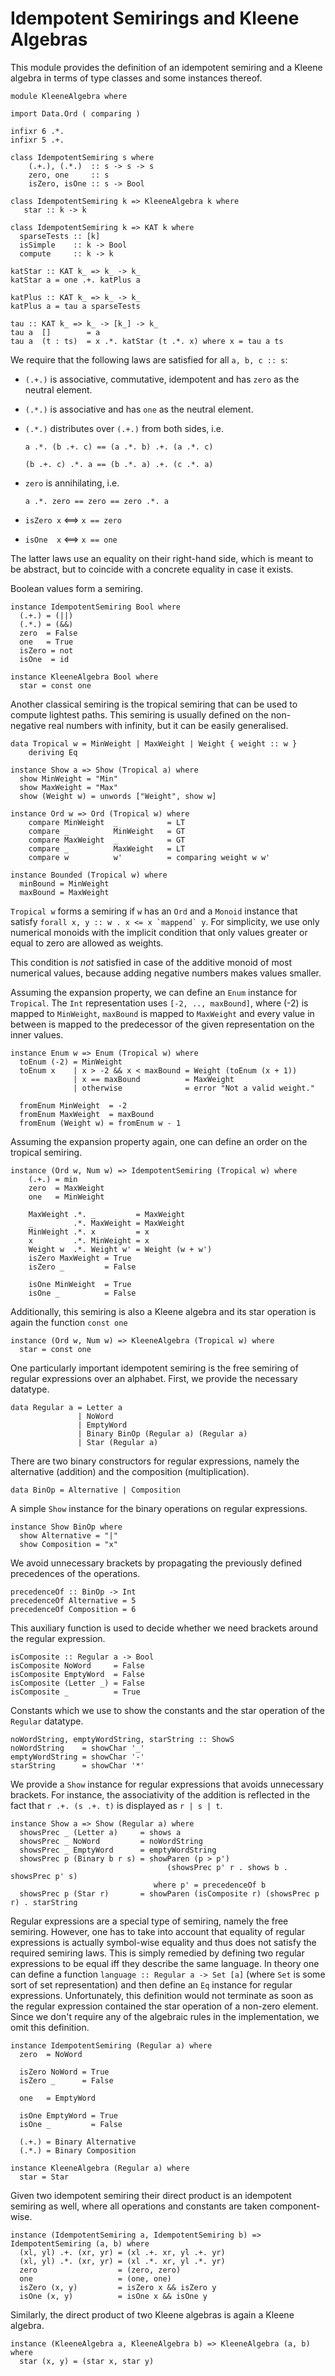 Idempotent Semirings and Kleene Algebras
========================================

This module provides the definition of an idempotent semiring and a
Kleene algebra in terms of type classes and some instances thereof.

``` {.haskell}
module KleeneAlgebra where
```

``` {.haskell}
import Data.Ord ( comparing )
```

``` {.haskell}
infixr 6 .*.
infixr 5 .+.
```

``` {.haskell}
class IdempotentSemiring s where
    (.+.), (.*.)  :: s -> s -> s
    zero, one     :: s
    isZero, isOne :: s -> Bool
```

``` {.haskell}
class IdempotentSemiring k => KleeneAlgebra k where
   star :: k -> k
```

``` {.haskell}
class IdempotentSemiring k => KAT k where
  sparseTests :: [k]
  isSimple    :: k -> Bool
  compute     :: k -> k
```

``` {.haskell}
katStar :: KAT k_ => k_ -> k_
katStar a = one .+. katPlus a
```

``` {.haskell}
katPlus :: KAT k_ => k_ -> k_
katPlus a = tau a sparseTests
```

``` {.haskell}
tau :: KAT k_ => k_ -> [k_] -> k_
tau a  []        = a
tau a  (t : ts)  = x .*. katStar (t .*. x) where x = tau a ts
```

We require that the following laws are satisfied for all `a, b, c :: s`:

-   `(.+.)` is associative, commutative, idempotent and has `zero` as
    the neutral element.
-   `(.*.)` is associative and has `one` as the neutral element.
-   `(.*.)` distributes over `(.+.)` from both sides, i.e.

    `a .*. (b .+. c) == (a .*. b) .+. (a .*. c)`

    `(b .+. c) .*. a == (b .*. a) .+. (c .*. a)`
-   `zero` is annihilating, i.e.

    `a .*. zero == zero == zero .*. a`

-   `isZero x` \<==\> `x == zero`
-   `isOne  x` \<==\> `x == one`

The latter laws use an equality on their right-hand side, which is meant
to be abstract, but to coincide with a concrete equality in case it
exists.

Boolean values form a semiring.

``` {.haskell}
instance IdempotentSemiring Bool where
  (.+.) = (||)
  (.*.) = (&&)
  zero  = False
  one   = True
  isZero = not
  isOne  = id
```

``` {.haskell}
instance KleeneAlgebra Bool where
  star = const one
```

Another classical semiring is the tropical semiring that can be used to
compute lightest paths. This semiring is usually defined on the
non-negative real numbers with infinity, but it can be easily
generalised.

``` {.haskell}
data Tropical w = MinWeight | MaxWeight | Weight { weight :: w }
    deriving Eq
```

``` {.haskell}
instance Show a => Show (Tropical a) where
  show MinWeight = "Min"
  show MaxWeight = "Max"
  show (Weight w) = unwords ["Weight", show w]
```

``` {.haskell}
instance Ord w => Ord (Tropical w) where
    compare MinWeight  _           = LT
    compare _          MinWeight   = GT
    compare MaxWeight  _           = GT
    compare _          MaxWeight   = LT
    compare w          w'          = comparing weight w w'
```

``` {.haskell}
instance Bounded (Tropical w) where
  minBound = MinWeight
  maxBound = MaxWeight
```

`Tropical w` forms a semiring if `w` has an `Ord` and a `Monoid`
instance that satisfy `` forall x, y :: w . x <= x `mappend` y ``. For
simplicity, we use only numerical monoids with the implicit condition
that only values greater or equal to zero are allowed as weights.

This condition is *not* satisfied in case of the additive monoid of most
numerical values, because adding negative numbers makes values smaller.

Assuming the expansion property, we can define an `Enum` instance for
`Tropical`. The `Int` representation uses `[-2, .., maxBound]`, where
(-2) is mapped to `MinWeight`, `maxBound` is mapped to `MaxWeight` and
every value in between is mapped to the predecessor of the given
representation on the inner values.

``` {.haskell}
instance Enum w => Enum (Tropical w) where
  toEnum (-2) = MinWeight
  toEnum x    | x > -2 && x < maxBound = Weight (toEnum (x + 1))
              | x == maxBound          = MaxWeight
              | otherwise              = error "Not a valid weight."
  
  fromEnum MinWeight  = -2
  fromEnum MaxWeight  = maxBound
  fromEnum (Weight w) = fromEnum w - 1
```

Assuming the expansion property again, one can define an order on the
tropical semiring.

``` {.haskell}
instance (Ord w, Num w) => IdempotentSemiring (Tropical w) where
    (.+.) = min
    zero  = MaxWeight
    one   = MinWeight

    MaxWeight .*. _         = MaxWeight
    _         .*. MaxWeight = MaxWeight
    MinWeight .*. x         = x
    x         .*. MinWeight = x
    Weight w  .*. Weight w' = Weight (w + w')
    isZero MaxWeight = True
    isZero _         = False
    
    isOne MinWeight  = True
    isOne _          = False
```

Additionally, this semiring is also a Kleene algebra and its star
operation is again the function `const one`

``` {.haskell}
instance (Ord w, Num w) => KleeneAlgebra (Tropical w) where
  star = const one
```

One particularly important idempotent semiring is the free semiring of
regular expressions over an alphabet. First, we provide the necessary
datatype.

``` {.haskell}
data Regular a = Letter a
               | NoWord
               | EmptyWord
               | Binary BinOp (Regular a) (Regular a)
               | Star (Regular a)
```

There are two binary constructors for regular expressions, namely the
alternative (addition) and the composition (multiplication).

``` {.haskell}
data BinOp = Alternative | Composition
```

A simple `Show` instance for the binary operations on regular
expressions.

``` {.haskell}
instance Show BinOp where
  show Alternative = "|"
  show Composition = "x"
```

We avoid unnecessary brackets by propagating the previously defined
precedences of the operations.

``` {.haskell}
precedenceOf :: BinOp -> Int
precedenceOf Alternative = 5
precedenceOf Composition = 6
```

This auxiliary function is used to decide whether we need brackets
around the regular expression.

``` {.haskell}
isComposite :: Regular a -> Bool
isComposite NoWord     = False
isComposite EmptyWord  = False
isComposite (Letter _) = False
isComposite _          = True
```

Constants which we use to show the constants and the star operation of
the `Regular` datatype.

``` {.haskell}
noWordString, emptyWordString, starString :: ShowS
noWordString    = showChar '_'
emptyWordString = showChar '-'
starString      = showChar '*'
```

We provide a `Show` instance for regular expressions that avoids
unnecessary brackets. For instance, the associativity of the addition is
reflected in the fact that `r .+. (s .+. t)` is displayed as
`r | s | t`.

``` {.haskell}
instance Show a => Show (Regular a) where
  showsPrec _ (Letter a)     = shows a
  showsPrec _ NoWord         = noWordString
  showsPrec _ EmptyWord      = emptyWordString
  showsPrec p (Binary b r s) = showParen (p > p') 
                                   (showsPrec p' r . shows b . showsPrec p' s)
                                where p' = precedenceOf b
  showsPrec p (Star r)       = showParen (isComposite r) (showsPrec p r) . starString
```

Regular expressions are a special type of semiring, namely the free
semiring. However, one has to take into account that equality of regular
expressions is actually symbol-wise equality and thus does not satisfy
the required semiring laws. This is simply remedied by defining two
regular expressions to be equal iff they describe the same language. In
theory one can define a function `language :: Regular a -> Set [a]`
(where `Set` is some sort of set representation) and then define an `Eq`
instance for regular expressions. Unfortunately, this definition would
not terminate as soon as the regular expression contained the star
operation of a non-zero element. Since we don't require any of the
algebraic rules in the implementation, we omit this definition.

``` {.haskell}
instance IdempotentSemiring (Regular a) where
  zero  = NoWord
  
  isZero NoWord = True
  isZero _      = False
  
  one   = EmptyWord
  
  isOne EmptyWord = True
  isOne _         = False
  
  (.+.) = Binary Alternative
  (.*.) = Binary Composition
```

``` {.haskell}
instance KleeneAlgebra (Regular a) where
  star = Star
```

Given two idempotent semiring their direct product is an idempotent
semiring as well, where all operations and constants are taken
component-wise.

``` {.haskell}
instance (IdempotentSemiring a, IdempotentSemiring b) => IdempotentSemiring (a, b) where
  (xl, yl) .+. (xr, yr) = (xl .+. xr, yl .+. yr)
  (xl, yl) .*. (xr, yr) = (xl .*. xr, yl .*. yr)
  zero                  = (zero, zero)
  one                   = (one, one)
  isZero (x, y)         = isZero x && isZero y
  isOne (x, y)          = isOne x && isOne y
```

Similarly, the direct product of two Kleene algebras is again a Kleene
algebra.

``` {.haskell}
instance (KleeneAlgebra a, KleeneAlgebra b) => KleeneAlgebra (a, b) where
  star (x, y) = (star x, star y)
```
